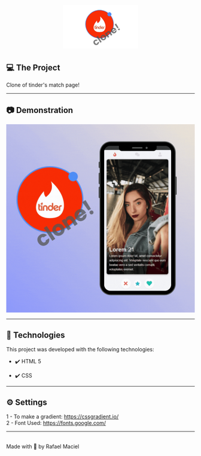 <h1 align="center">
<br>
  <img src="tinder-clone.png" alt="Tinder Clone" width="200">
<br>
</h1>


## 💻 The Project
<p align="justify">Clone of tinder's match page!</p>

---

## 📷 Demonstration

<div align="center" >
  <img src="clone!.gif" height="justify">
</div>

---

## 🚀 Technologies

This project was developed with the following technologies:

- ✔️ HTML 5

- ✔️ CSS

---
## ⚙ Settings
1 - To make a gradient: https://cssgradient.io/<br>
2 - Font Used: https://fonts.google.com/ 

---
<br>
Made with 💜 by Rafael Maciel



